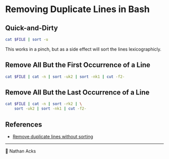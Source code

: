 # Removing Duplicate Lines in Bash

## Quick-and-Dirty

```bash
cat $FILE | sort -u
```

This works in a pinch, but as a side effect will sort the lines lexicographicly.

## Remove All But the First Occurrence of a Line

```bash
cat $FILE | cat -n | sort -uk2 | sort -nk1 | cut -f2-
```

## Remove All But the Last Occurrence of a Line

```bash
cat $FILE | cat -n | sort -rk2 | \
	sort -uk2 | sort -nk1 | cut -f2-
```

## References

* [Remove duplicate lines without sorting](https://stackoverflow.com/a/20639730)

- - - -

<span aria-hidden="true">👤</span> Nathan Acks
